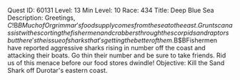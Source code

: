 Quest ID: 60131
Level: 13
Min Level: 10
Race: 434
Title: Deep Blue Sea
Description: Greetings, $C!$B$BMuch of Orgrimmar's food supply comes from the sea to the east. Grunts can assist with escorting the fishermen and crabbers through the scorpids and raptors but there's the issue of sharks that's getting the better of them.$B$BFishermen have reported aggressive sharks rising in number off the coast and attacking their boats. Go thin their number and be sure to take friends. Rid us of this menace before our food stores dwindle!
Objective: Kill the Sand Shark off Durotar's eastern coast.
